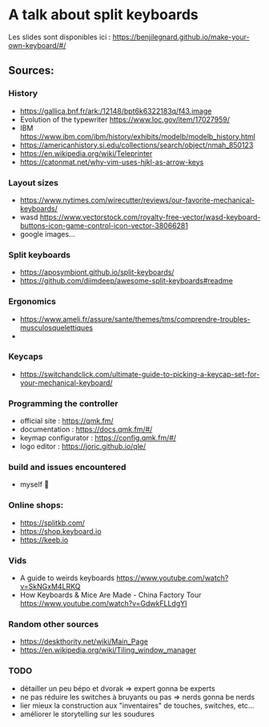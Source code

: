 # A talk about split keyboards

Les slides sont disponibles ici : <https://benjilegnard.github.io/make-your-own-keyboard/#/>

## Sources:

### History

- https://gallica.bnf.fr/ark:/12148/bpt6k6322183q/f43.image
- Evolution of the typewriter https://www.loc.gov/item/17027959/ 
- IBM https://www.ibm.com/ibm/history/exhibits/modelb/modelb_history.html
- https://americanhistory.si.edu/collections/search/object/nmah_850123
- https://en.wikipedia.org/wiki/Teleprinter
- https://catonmat.net/why-vim-uses-hjkl-as-arrow-keys

### Layout sizes

- https://www.nytimes.com/wirecutter/reviews/our-favorite-mechanical-keyboards/
- wasd https://www.vectorstock.com/royalty-free-vector/wasd-keyboard-buttons-icon-game-control-icon-vector-38066281 
- google images...

### Split keyboards

- https://aposymbiont.github.io/split-keyboards/
- https://github.com/diimdeep/awesome-split-keyboards#readme

### Ergonomics

- https://www.ameli.fr/assure/sante/themes/tms/comprendre-troubles-musculosquelettiques
- 

### Keycaps

- https://switchandclick.com/ultimate-guide-to-picking-a-keycap-set-for-your-mechanical-keyboard/

### Programming the controller

- official site : https://qmk.fm/
- documentation : https://docs.qmk.fm/#/
- keymap configurator : https://config.qmk.fm/#/ 
- logo editor : https://joric.github.io/qle/

### build and issues encountered

- myself :shrug:

### Online shops:

- https://splitkb.com/
- https://shop.keyboard.io
- https://keeb.io

### Vids

- A guide to weirds keyboards https://www.youtube.com/watch?v=SkNGxM4LRKQ
- How Keyboards & Mice Are Made - China Factory Tour https://www.youtube.com/watch?v=GdwkFLLdgYI

### Random other sources

- https://deskthority.net/wiki/Main_Page
- https://en.wikipedia.org/wiki/Tiling_window_manager


### TODO

- détailler un peu bépo et dvorak => expert gonna be experts
- ne pas réduire les switches à bruyants ou pas => nerds gonna be nerds
- lier mieux la construction aux "inventaires" de touches, switches, etc...
- améliorer le storytelling sur les soudures
